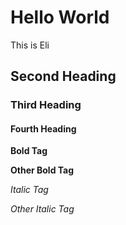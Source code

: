 # Hello World

This is Eli

## Second Heading

### Third Heading

#### Fourth Heading

**Bold Tag**

__Other Bold Tag__

*Italic Tag*

_Other Italic Tag_
